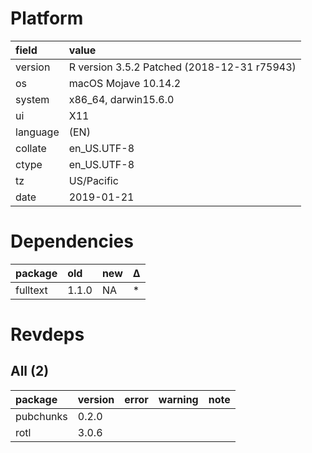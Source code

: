 # Platform

|field    |value                                       |
|:--------|:-------------------------------------------|
|version  |R version 3.5.2 Patched (2018-12-31 r75943) |
|os       |macOS Mojave 10.14.2                        |
|system   |x86_64, darwin15.6.0                        |
|ui       |X11                                         |
|language |(EN)                                        |
|collate  |en_US.UTF-8                                 |
|ctype    |en_US.UTF-8                                 |
|tz       |US/Pacific                                  |
|date     |2019-01-21                                  |

# Dependencies

|package  |old   |new |Δ  |
|:--------|:-----|:---|:--|
|fulltext |1.1.0 |NA  |*  |

# Revdeps

## All (2)

|package   |version |error |warning |note |
|:---------|:-------|:-----|:-------|:----|
|pubchunks |0.2.0   |      |        |     |
|rotl      |3.0.6   |      |        |     |

